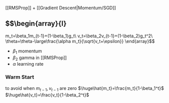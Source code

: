 [[RMSProp]] + [[Gradient Descent|Momentum/SGD]]
## $$\begin{array}{l}
m_t=\beta_1m_{t-1}+(1-\beta_1)g_t\\
v_t=\beta_2v_{t-1}+(1-\beta_2)g_t^2\\
\theta=\theta-\large\frac{\alpha m_t}{\sqrt{v_t+\epsilon}}
\end{array}$$
- $\beta_1$ momentum
- $\beta_2$ gamma in [[RMSProp]]
- $\alpha$ learning rate
### Warm Start
to avoid when $m_{t-1},v_{t-1}$ are zero
$\huge\hat{m_t}=\frac{m_t}{1-\beta_1^t}$
$\huge\hat{v_t}=\frac{v_t}{1-\beta_2^t}$
